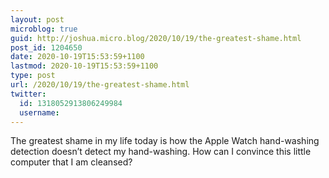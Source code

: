 ```yaml
---
layout: post
microblog: true
guid: http://joshua.micro.blog/2020/10/19/the-greatest-shame.html
post_id: 1204650
date: 2020-10-19T15:53:59+1100
lastmod: 2020-10-19T15:53:59+1100
type: post
url: /2020/10/19/the-greatest-shame.html
twitter:
  id: 1318052913806249984
  username: 
---
```

The greatest shame in my life today is how the Apple Watch hand-washing detection doesn’t detect my hand-washing. How can I convince this little computer that I am cleansed?

